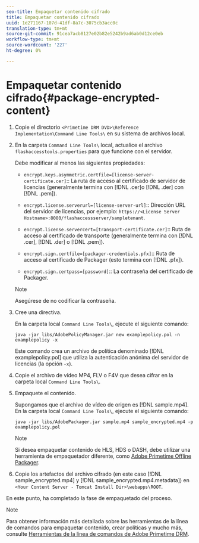 ```yaml
---
seo-title: Empaquetar contenido cifrado
title: Empaquetar contenido cifrado
uuid: 1e271167-107d-41df-8a7c-3075cb3acc0c
translation-type: tm+mt
source-git-commit: 91cea7acb8127e02b82e5242b9ad6ab0d12ce0eb
workflow-type: tm+mt
source-wordcount: '227'
ht-degree: 0%

---
```



# Empaquetar contenido cifrado{#package-encrypted-content}

1. Copie el directorio `<Primetime DRM DVD>\Reference Implementation\Command Line Tools\` en su sistema de archivos local.
1. En la carpeta `Command Line Tools\` local, actualice el archivo `flashaccesstools.properties` para que funcione con el servidor.

   Debe modificar al menos las siguientes propiedades:

   * `encrypt.keys.asymmetric.certfile=[license-server-certificate.cer]`:: La ruta de acceso al certificado de servidor de licencias (generalmente termina con  [!DNL .cer]o  [!DNL .der] con  [!DNL .pem]).

   * `encrypt.license.serverurl=[license-server-url]`:: Dirección URL del servidor de licencias, por ejemplo:     `https://<License Server Hostname>:8080/flashaccessserver/sampletenant`.

   * `encrypt.license.servercert=[transport-certificate.cer]`:: Ruta de acceso al certificado de transporte (generalmente termina con  [!DNL .cer],  [!DNL .der] o  [!DNL .pem]).

   * `encrypt.sign.certfile=[packager-credentials.pfx]`:: Ruta de acceso al certificado de Packager (esto termina con  [!DNL .pfx]).

   * `encrypt.sign.certpass=[password]`:: La contraseña del certificado de Packager.
   >[!NOTE]
   >
   >Asegúrese de no codificar la contraseña.

1. Cree una directiva.

   En la carpeta local `Command Line Tools\`, ejecute el siguiente comando:

   ```
   java -jar libs/AdobePolicyManager.jar new examplepolicy.pol -n examplepolicy -x
   ```

   Este comando crea un archivo de política denominado [!DNL examplepolicy.pol] que utiliza la autenticación anónima del servidor de licencias (la opción `-x`).
1. Copie el archivo de vídeo MP4, FLV o F4V que desea cifrar en la carpeta local `Command Line Tools\`.
1. Empaquete el contenido.

   Supongamos que el archivo de vídeo de origen es [!DNL sample.mp4]. En la carpeta local `Command Line Tools\`, ejecute el siguiente comando:

   ```
   java -jar libs/AdobePackager.jar sample.mp4 sample_encrypted.mp4 -p examplepolicy.pol
   ```

   >[!NOTE]
   >
   >Si desea empaquetar contenido de HLS, HDS o DASH, debe utilizar una herramienta de empaquetador diferente, como [Adobe Primetime Offline Packager](https://helpx.adobe.com/content/dam/help/en/primetime/guides/offline_packager_getting_started.pdf).

1. Copie los artefactos del archivo cifrado (en este caso [!DNL sample_encrypted.mp4] y [!DNL sample_encrypted.mp4.metadata]) en `<Your Content Server - Tomcat Install Dir>\webapps\ROOT`.

En este punto, ha completado la fase de empaquetado del proceso.

>[!NOTE]
>
>Para obtener información más detallada sobre las herramientas de la línea de comandos para empaquetar contenido, crear políticas y mucho más, consulte [Herramientas de la línea de comandos de Adobe Primetime DRM](../drm-reference-implementations/command-line-tools/command-line-tools-overview.md).
